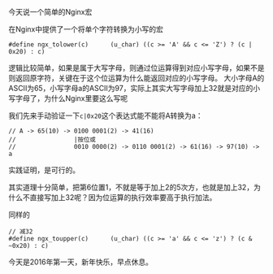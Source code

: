 今天说一个简单的Nginx宏

在Nginx中提供了一个将单个字符转换为小写的宏
```
#define ngx_tolower(c)      (u_char) ((c >= 'A' && c <= 'Z') ? (c | 0x20) : c)
```
逻辑比较简单，如果是属于大写字母，则通过位运算得到对应小写字母，如果不是则返回原字符，关键在于这个位运算为什么能返回对应的小写字母。
大小字母A的ASCII为65，小写字母a的ASCII为97，实际上其实大写字母加上32就是对应的小写字母了，为什么Nginx里要这么写呢

我们先来手动验证一下```c|0x20```这个表达式能不能将A转换为a：

```
// A -> 65(10) -> 0100 0001(2) -> 41(16)
//                |按位或
// 				  0010 0000(2) -> 0110 0001(2) -> 61(16) -> 97(10) -> a
```
实践证明，是可行的。

其实道理十分简单，把第6位置1，不就是等于加上2的5次方，也就是加上32，为什么不直接写加上32呢？因为位运算的执行效率要高于执行加法。


同样的
```
// 减32
#define ngx_toupper(c)      (u_char) ((c >= 'a' && c <= 'z') ? (c & ~0x20) : c)
```

今天是2016年第一天，新年快乐，早点休息。